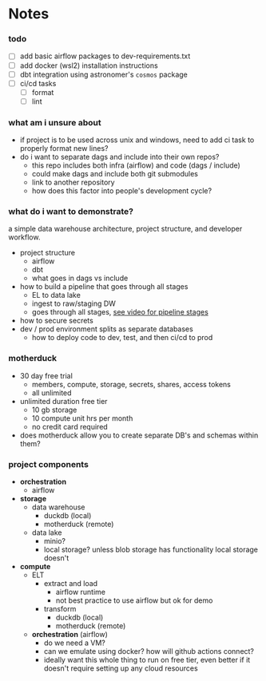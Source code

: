 # Notes

### todo

- [ ] add basic airflow packages to dev-requirements.txt
- [ ] add docker (wsl2) installation instructions
- [ ] dbt integration using astronomer's `cosmos` package
- [ ] ci/cd tasks
    - [ ] format
    - [ ] lint

### what am i unsure about

- if project is to be used across unix and windows, need to add ci task
    to properly format new lines?
- do i want to separate dags and include into their own repos?
    - this repo includes both infra (airflow) and code (dags / include)
    - could make dags and include both git submodules
    - link to another repository
    - how does this factor into people's development cycle?


### what do i want to demonstrate?

a simple data warehouse architecture, project structure, and developer workflow.

- project structure
    - airflow
    - dbt
    - what goes in dags vs include
- how to build a pipeline that goes through all stages
    - EL to data lake
    - ingest to raw/staging DW
    - goes through all stages, [see video for pipeline stages](https://youtu.be/fz4tax6nKZM?si=l8IZrvYeqWpFEaiT)
- how to secure secrets
- dev / prod environment splits as separate databases
    - how to deploy code to dev, test, and then ci/cd to prod

### motherduck

- 30 day free trial
    - members, compute, storage, secrets, shares, access tokens
    - all unlimited
- unlimited duration free tier
    - 10 gb storage
    - 10 compute unit hrs per month
    - no credit card required
- does motherduck allow you to create separate DB's and schemas within them?

### project components

- **orchestration**
    - airflow
- **storage**
    - data warehouse
        - duckdb (local)
        - motherduck (remote)
    - data lake
        - minio?
        - local storage? unless blob storage has functionality local storage doesn't
- **compute**
    - ELT
        - extract and load
            - airflow runtime
            - not best practice to use airflow but ok for demo
        - transform
            - duckdb (local)
            - motherduck (remote)
    - **orchestration** (airflow)
        - do we need a VM?
        - can we emulate using docker? how will github actions connect?
        - ideally want this whole thing to run on free tier, even better if 
            it doesn't require setting up any cloud resources

